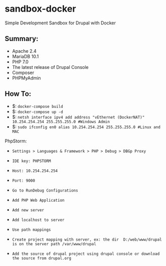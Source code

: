 sandbox-docker
===============

Simple Development Sandbox for Drupal with Docker

Summary:
--------

* Apache 2.4
* MariaDB 10.1
* PHP 7.0
* The latest release of Drupal Console
* Composer
* PHPMyAdmin


How To:
-------

- $: `docker-compose build`
- $: `docker-compose up -d`
- $: `netsh interface ipv4 add address "vEthernet (DockerNAT)" 10.254.254.254 255.255.255.0 #Windows Admin`
- $: `sudo ifconfig en0 alias 10.254.254.254 255.255.255.0 #Linux and MAC`


PhpStorm:
- `Settings > Languages & Framework > PHP > Debug > DBGp Proxy`
- `IDE key: PHPSTORM`
- `Host: 10.254.254.254`
- `Port: 9000`

- `Go to RunDebug Configurations`
- `Add PHP Web Application`
- `Add new server`
- `Add localhost to server`
- `Use path mappings`
- `Create project mapping with server, ex: the dir  D:/web/www/drupal is on the server path /var/www/drupal `
- `Add the source of drupal project using drupal console or download the source from drupal.org`
